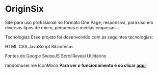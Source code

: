 # OriginSix
 Site para uso profissional no formato One Page, responsiva, para uso em diversos tipos de micro, pequenas e médias empresas...

Tecnologias
Esse projeto foi desenvolvido com as seguintes tecnologias:

HTML
CSS
JavaScript
Bibliotecas

Fontes do Google
SwipeJS
ScrollReveal
Utilitários

randomuser.me
IconMoon
**Para ver o funcionamento é só clicar [aqui](https://jessicasaantos.github.io/OnePage-Origin/)**
